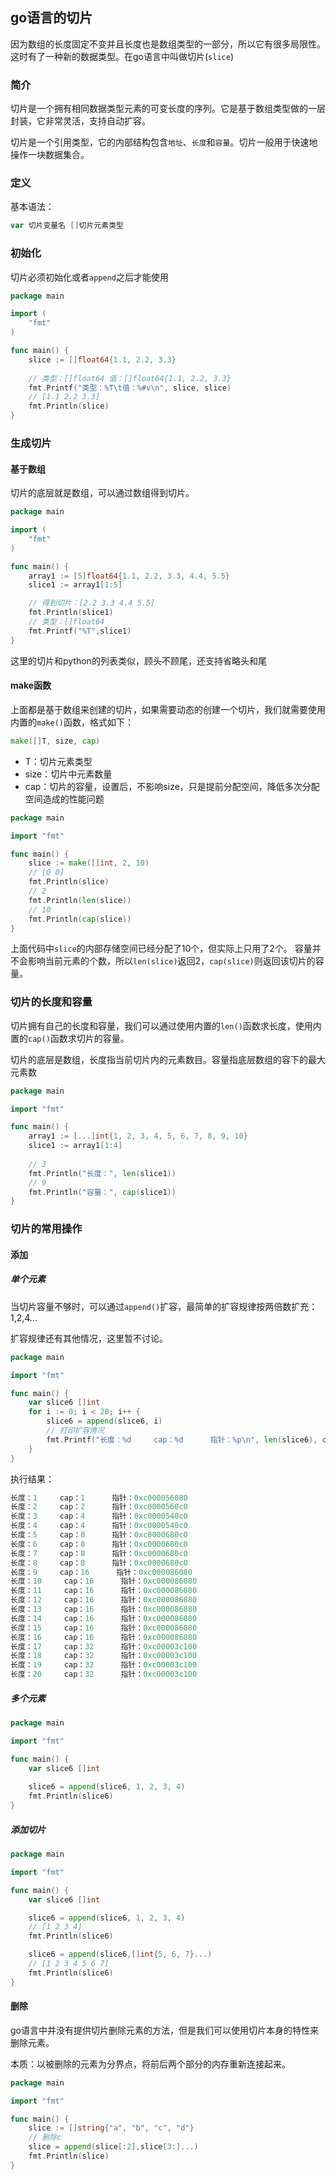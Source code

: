 ## go语言的切片

因为数组的长度固定不变并且长度也是数组类型的一部分，所以它有很多局限性。这时有了一种新的数据类型。在go语言中叫做切片(`slice`)

### 简介

切片是一个拥有相同数据类型元素的可变长度的序列。它是基于数组类型做的一层封装，它非常灵活，支持自动扩容。

切片是一个引用类型，它的内部结构包含`地址`、`长度`和`容量`。切片一般用于快速地操作一块数据集合。

### 定义

基本语法：

```go
var 切片变量名 []切片元素类型
```

### 初始化

切片必须初始化或者`append`之后才能使用

```go
package main

import (
	"fmt"
)

func main() {
	slice := []float64{1.1, 2.2, 3.3}
	
	// 类型：[]float64	值：[]float64{1.1, 2.2, 3.3}
	fmt.Printf("类型：%T\t值：%#v\n", slice, slice)
	// [1.1 2.2 3.3]
	fmt.Println(slice)
}

```

### 生成切片

#### 基于数组

切片的底层就是数组，可以通过数组得到切片。

```go
package main

import (
	"fmt"
)

func main() {
	array1 := [5]float64{1.1, 2.2, 3.3, 4.4, 5.5}
	slice1 := array1[1:5]

	// 得到切片：[2.2 3.3 4.4 5.5]
	fmt.Println(slice1)
	// 类型：[]float64
	fmt.Printf("%T",slice1)
}

```

这里的切片和python的列表类似，顾头不顾尾，还支持省略头和尾

#### make函数

上面都是基于数组来创建的切片，如果需要动态的创建一个切片，我们就需要使用内置的`make()`函数，格式如下：

```go
make([]T, size, cap)
```

- T：切片元素类型
- size：切片中元素数量
- cap：切片的容量，设置后，不影响size，只是提前分配空间，降低多次分配空间造成的性能问题

```go
package main

import "fmt"

func main() {
	slice := make([]int, 2, 10)
	// [0 0]
	fmt.Println(slice)
	// 2
	fmt.Println(len(slice))
	// 10
	fmt.Println(cap(slice))
}

```

上面代码中`slice`的内部存储空间已经分配了10个，但实际上只用了2个。 容量并不会影响当前元素的个数，所以`len(slice)`返回2，`cap(slice)`则返回该切片的容量。

### 切片的长度和容量

切片拥有自己的长度和容量，我们可以通过使用内置的`len()`函数求长度，使用内置的`cap()`函数求切片的容量。

切片的底层是数组，长度指当前切片内的元素数目。容量指底层数组的容下的最大元素数

```go
package main

import "fmt"

func main() {
	array1 := [...]int{1, 2, 3, 4, 5, 6, 7, 8, 9, 10}
	slice1 := array1[1:4]
	
	// 3
	fmt.Println("长度：", len(slice1))
	// 9
	fmt.Println("容量：", cap(slice1))
}

```

### 切片的常用操作

#### 添加

##### 单个元素

当切片容量不够时，可以通过`append()`扩容，最简单的扩容规律按两倍数扩充：1,2,4...

扩容规律还有其他情况，这里暂不讨论。

```go
package main

import "fmt"

func main() {
	var slice6 []int
	for i := 0; i < 20; i++ {
		slice6 = append(slice6, i)
		// 打印扩容情况
		fmt.Printf("长度：%d     cap：%d      指针：%p\n", len(slice6), cap(slice6), slice6)
	}
}

```

执行结果：

```go
长度：1     cap：1      指针：0xc000056080
长度：2     cap：2      指针：0xc0000560c0
长度：3     cap：4      指针：0xc0000540c0
长度：4     cap：4      指针：0xc0000540c0
长度：5     cap：8      指针：0xc0000680c0
长度：6     cap：8      指针：0xc0000680c0
长度：7     cap：8      指针：0xc0000680c0
长度：8     cap：8      指针：0xc0000680c0
长度：9     cap：16      指针：0xc000086080
长度：10     cap：16      指针：0xc000086080
长度：11     cap：16      指针：0xc000086080
长度：12     cap：16      指针：0xc000086080
长度：13     cap：16      指针：0xc000086080
长度：14     cap：16      指针：0xc000086080
长度：15     cap：16      指针：0xc000086080
长度：16     cap：16      指针：0xc000086080
长度：17     cap：32      指针：0xc00003c100
长度：18     cap：32      指针：0xc00003c100
长度：19     cap：32      指针：0xc00003c100
长度：20     cap：32      指针：0xc00003c100
```

##### 多个元素

```go
package main

import "fmt"

func main() {
	var slice6 []int
	
	slice6 = append(slice6, 1, 2, 3, 4)
	fmt.Println(slice6)
}

```

##### 添加切片

```go
package main

import "fmt"

func main() {
	var slice6 []int

	slice6 = append(slice6, 1, 2, 3, 4)
	// [1 2 3 4]
	fmt.Println(slice6)

	slice6 = append(slice6,[]int{5, 6, 7}...)
	// [1 2 3 4 5 6 7]
	fmt.Println(slice6)
}

```

#### 删除

go语言中并没有提供切片删除元素的方法，但是我们可以使用切片本身的特性来删除元素。

本质：以被删除的元素为分界点，将前后两个部分的内存重新连接起来。

```go
package main

import "fmt"

func main() {
	slice := []string{"a", "b", "c", "d"}
	// 删除c
	slice = append(slice[:2],slice[3:]...)
	fmt.Println(slice)
}

```

